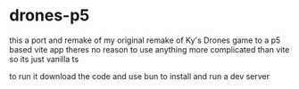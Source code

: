# drones-p5

this a port and remake of my original remake of Ky's Drones game to a p5 based vite app 
theres no reason to use anything more complicated than vite so its just vanilla ts

to run it download the code and use bun to install and run a dev server
